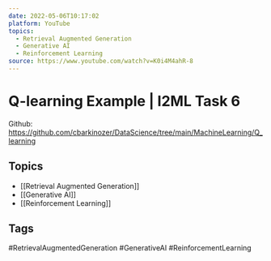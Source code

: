 ```yaml
---
date: 2022-05-06T10:17:02
platform: YouTube
topics:
  - Retrieval Augmented Generation
  - Generative AI
  - Reinforcement Learning
source: https://www.youtube.com/watch?v=K0i4M4ahR-8
---
```

# Q-learning Example | I2ML Task 6

Github: https://github.com/cbarkinozer/DataScience/tree/main/MachineLearning/Q_learning

## Topics
- [[Retrieval Augmented Generation]]
- [[Generative AI]]
- [[Reinforcement Learning]]

## Tags
#RetrievalAugmentedGeneration #GenerativeAI #ReinforcementLearning